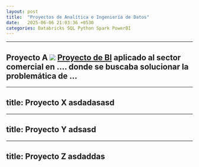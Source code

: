 ```yaml
---
layout: post
title:  "Proyectos de Analítica e Ingeniería de Datos"
date:   2025-06-06 21:03:36 +0530
categories: Databricks SQL Python Spark PowerBI
---
```


---
Proyecto A
<img src="https://img.icons8.com/plasticine/50/000000/business-report.png"/> [Proyecto de BI](https://github.com/agustinphx/business_intelligence)  aplicado al sector comercial en .... donde se buscaba solucionar la problemática de ...
---

---
title:  Proyecto X
asdadasasd
---


---
title:  Proyecto Y
adsasd
---



---
title:  Proyecto Z
asdaddas
---
